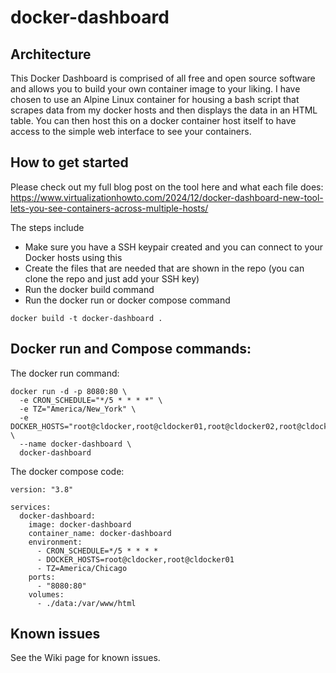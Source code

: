 # docker-dashboard

## Architecture
This Docker Dashboard is comprised of all free and open source software and allows you to build your own container image to your liking. I have chosen to use an Alpine Linux container for housing a bash script that scrapes data from my docker hosts and then displays the data in an HTML table. You can then host this on a docker container host itself to have access to the simple web interface to see your containers.

## How to get started
Please check out my full blog post on the tool here and what each file does: https://www.virtualizationhowto.com/2024/12/docker-dashboard-new-tool-lets-you-see-containers-across-multiple-hosts/

The steps include
- Make sure you have a SSH keypair created and you can connect to your Docker hosts using this
- Create the files that are needed that are shown in the repo (you can clone the repo and just add your SSH key)
- Run the docker build command
- Run the docker run or docker compose command

```
docker build -t docker-dashboard .
```

## Docker run and Compose commands:

The docker run command:

```
docker run -d -p 8080:80 \
  -e CRON_SCHEDULE="*/5 * * * *" \
  -e TZ="America/New_York" \
  -e DOCKER_HOSTS="root@cldocker,root@cldocker01,root@cldocker02,root@cldockertest,root@cldockertest2,root@cldockertest3,root@clswarm01,root@clswarm02,root@clswarm03" \
  --name docker-dashboard \
  docker-dashboard
```
The docker compose code:
```
version: "3.8"

services:
  docker-dashboard:
    image: docker-dashboard
    container_name: docker-dashboard
    environment:
      - CRON_SCHEDULE=*/5 * * * *
      - DOCKER_HOSTS=root@cldocker,root@cldocker01
      - TZ=America/Chicago
    ports:
      - "8080:80"
    volumes:
      - ./data:/var/www/html
```
## Known issues

See the Wiki page for known issues.
